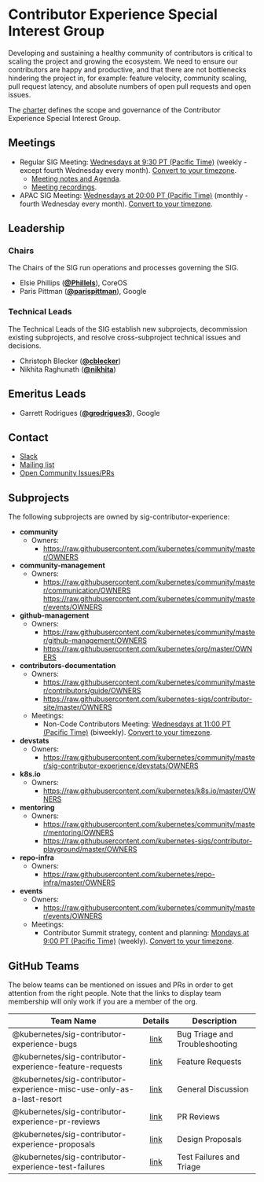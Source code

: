 <!---
This is an autogenerated file!

Please do not edit this file directly, but instead make changes to the
sigs.yaml file in the project root.

To understand how this file is generated, see https://git.k8s.io/community/generator/README.md
--->
# Contributor Experience Special Interest Group

Developing and sustaining a healthy community of contributors is critical to scaling the project and growing the ecosystem. We need to ensure our contributors are happy and productive, and that there are not bottlenecks hindering the project in, for example: feature velocity, community scaling, pull request latency, and absolute numbers of open pull requests and open issues.

The [charter](charter.md) defines the scope and governance of the Contributor Experience Special Interest Group.

## Meetings
* Regular SIG Meeting: [Wednesdays at 9:30 PT (Pacific Time)](https://docs.google.com/document/d/1FQx0BPlkkl1Bn0c9ocVBxYIKojpmrS1CFP5h0DI68AE/edit) (weekly - except fourth Wednesday every month). [Convert to your timezone](http://www.thetimezoneconverter.com/?t=9:30&tz=PT%20%28Pacific%20Time%29).
  * [Meeting notes and Agenda](https://docs.google.com/document/d/1qf-02B7EOrItQgwXFxgqZ5qjW0mtfu5qkYIF1Hl4ZLI/).
  * [Meeting recordings](https://www.youtube.com/watch?v=EMGUdOKwSns&list=PL69nYSiGNLP2x_48wbOPO0vXQgNTm_xxr).
* APAC SIG Meeting: [Wednesdays at 20:00 PT (Pacific Time)](https://docs.google.com/document/d/1FQx0BPlkkl1Bn0c9ocVBxYIKojpmrS1CFP5h0DI68AE/edit) (monthly - fourth Wednesday every month). [Convert to your timezone](http://www.thetimezoneconverter.com/?t=20:00&tz=PT%20%28Pacific%20Time%29).

## Leadership

### Chairs
The Chairs of the SIG run operations and processes governing the SIG.

* Elsie Phillips (**[@Phillels](https://github.com/Phillels)**), CoreOS
* Paris Pittman (**[@parispittman](https://github.com/parispittman)**), Google

### Technical Leads
The Technical Leads of the SIG establish new subprojects, decommission existing
subprojects, and resolve cross-subproject technical issues and decisions.

* Christoph Blecker (**[@cblecker](https://github.com/cblecker)**)
* Nikhita Raghunath (**[@nikhita](https://github.com/nikhita)**)

## Emeritus Leads

* Garrett Rodrigues (**[@grodrigues3](https://github.com/grodrigues3)**), Google

## Contact
* [Slack](https://kubernetes.slack.com/messages/sig-contribex)
* [Mailing list](https://groups.google.com/forum/#!forum/kubernetes-sig-contribex)
* [Open Community Issues/PRs](https://github.com/kubernetes/community/labels/sig%2Fcontributor-experience)

## Subprojects

The following subprojects are owned by sig-contributor-experience:
- **community**
  - Owners:
    - https://raw.githubusercontent.com/kubernetes/community/master/OWNERS
- **community-management**
  - Owners:
    - https://raw.githubusercontent.com/kubernetes/community/master/communication/OWNERS https://raw.githubusercontent.com/kubernetes/community/master/events/OWNERS
- **github-management**
  - Owners:
    - https://raw.githubusercontent.com/kubernetes/community/master/github-management/OWNERS
    - https://raw.githubusercontent.com/kubernetes/org/master/OWNERS
- **contributors-documentation**
  - Owners:
    - https://raw.githubusercontent.com/kubernetes/community/master/contributors/guide/OWNERS
    - https://raw.githubusercontent.com/kubernetes-sigs/contributor-site/master/OWNERS
  - Meetings:
    - Non-Code Contributors Meeting: [Wednesdays at 11:00 PT (Pacific Time)](https://docs.google.com/document/d/1gdFWfkrapQclZ4-z4Lx2JwqKsJjXXUOVoLhBzZiZgSk/edit) (biweekly). [Convert to your timezone](http://www.thetimezoneconverter.com/?t=11:00&tz=PT%20%28Pacific%20Time%29).
- **devstats**
  - Owners:
    - https://raw.githubusercontent.com/kubernetes/community/master/sig-contributor-experience/devstats/OWNERS
- **k8s.io**
  - Owners:
    - https://raw.githubusercontent.com/kubernetes/k8s.io/master/OWNERS
- **mentoring**
  - Owners:
    - https://raw.githubusercontent.com/kubernetes/community/master/mentoring/OWNERS
    - https://raw.githubusercontent.com/kubernetes-sigs/contributor-playground/master/OWNERS
- **repo-infra**
  - Owners:
    - https://raw.githubusercontent.com/kubernetes/repo-infra/master/OWNERS
- **events**
  - Owners:
    - https://raw.githubusercontent.com/kubernetes/community/master/events/OWNERS
  - Meetings:
    - Contributor Summit strategy, content and planning: [Mondays at 9:00 PT (Pacific Time)]() (weekly). [Convert to your timezone](http://www.thetimezoneconverter.com/?t=9:00&tz=PT%20%28Pacific%20Time%29).

## GitHub Teams

The below teams can be mentioned on issues and PRs in order to get attention from the right people.
Note that the links to display team membership will only work if you are a member of the org.

| Team Name | Details | Description |
| --------- |:-------:| ----------- |
| @kubernetes/sig-contributor-experience-bugs | [link](https://github.com/orgs/kubernetes/teams/sig-contributor-experience-bugs) | Bug Triage and Troubleshooting |
| @kubernetes/sig-contributor-experience-feature-requests | [link](https://github.com/orgs/kubernetes/teams/sig-contributor-experience-feature-requests) | Feature Requests |
| @kubernetes/sig-contributor-experience-misc-use-only-as-a-last-resort | [link](https://github.com/orgs/kubernetes/teams/sig-contributor-experience-misc-use-only-as-a-last-resort) | General Discussion |
| @kubernetes/sig-contributor-experience-pr-reviews | [link](https://github.com/orgs/kubernetes/teams/sig-contributor-experience-pr-reviews) | PR Reviews |
| @kubernetes/sig-contributor-experience-proposals | [link](https://github.com/orgs/kubernetes/teams/sig-contributor-experience-proposals) | Design Proposals |
| @kubernetes/sig-contributor-experience-test-failures | [link](https://github.com/orgs/kubernetes/teams/sig-contributor-experience-test-failures) | Test Failures and Triage |

<!-- BEGIN CUSTOM CONTENT -->

<!-- END CUSTOM CONTENT -->
